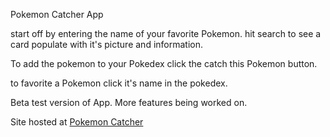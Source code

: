Pokemon Catcher App

start off by entering the name of your favorite Pokemon.
hit search to see a card populate with it's picture and information.

To add the pokemon to your Pokedex click the catch this Pokemon button.

to favorite a Pokemon click it's name in the pokedex.

Beta test version of App. More features being worked on.

Site hosted at [Pokemon Catcher](https://virgomoon.github.io/phase-1-project/)